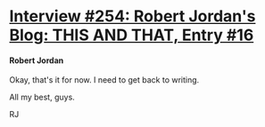 # [Interview #254: Robert Jordan's Blog: THIS AND THAT, Entry #16](https://www.theoryland.com/intvmain.php?i=254#16)

#### Robert Jordan

Okay, that's it for now. I need to get back to writing.

All my best, guys.

RJ

